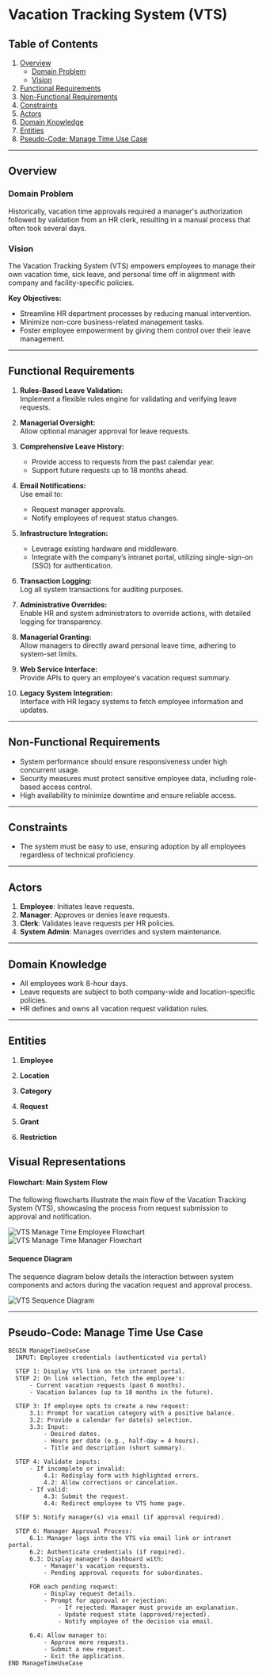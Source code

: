 # **Vacation Tracking System (VTS)**

## **Table of Contents**

1. [Overview](#overview)
   - [Domain Problem](#domain-problem)
   - [Vision](#vision)
2. [Functional Requirements](#functional-requirements)
3. [Non-Functional Requirements](#non-functional-requirements)
4. [Constraints](#constraints)
5. [Actors](#actors)
6. [Domain Knowledge](#domain-knowledge)
7. [Entities](#entities)
8. [Pseudo-Code: Manage Time Use Case](#pseudo-code-manage-time-use-case)

---

## **Overview**

### **Domain Problem**

Historically, vacation time approvals required a manager's authorization followed by validation from an HR clerk, resulting in a manual process that often took several days.

### **Vision**

The Vacation Tracking System (VTS) empowers employees to manage their own vacation time, sick leave, and personal time off in alignment with company and facility-specific policies.

**Key Objectives:**

- Streamline HR department processes by reducing manual intervention.
- Minimize non-core business-related management tasks.
- Foster employee empowerment by giving them control over their leave management.

---

## **Functional Requirements**

1. **Rules-Based Leave Validation:**  
   Implement a flexible rules engine for validating and verifying leave requests.

2. **Managerial Oversight:**  
   Allow optional manager approval for leave requests.

3. **Comprehensive Leave History:**

   - Provide access to requests from the past calendar year.
   - Support future requests up to 18 months ahead.

4. **Email Notifications:**  
   Use email to:

   - Request manager approvals.
   - Notify employees of request status changes.

5. **Infrastructure Integration:**

   - Leverage existing hardware and middleware.
   - Integrate with the company’s intranet portal, utilizing single-sign-on (SSO) for authentication.

6. **Transaction Logging:**  
   Log all system transactions for auditing purposes.

7. **Administrative Overrides:**  
   Enable HR and system administrators to override actions, with detailed logging for transparency.

8. **Managerial Granting:**  
   Allow managers to directly award personal leave time, adhering to system-set limits.

9. **Web Service Interface:**  
   Provide APIs to query an employee's vacation request summary.

10. **Legacy System Integration:**  
    Interface with HR legacy systems to fetch employee information and updates.

---

## **Non-Functional Requirements**

- System performance should ensure responsiveness under high concurrent usage.
- Security measures must protect sensitive employee data, including role-based access control.
- High availability to minimize downtime and ensure reliable access.

---

## **Constraints**

- The system must be easy to use, ensuring adoption by all employees regardless of technical proficiency.

---

## **Actors**

1. **Employee**: Initiates leave requests.
2. **Manager**: Approves or denies leave requests.
3. **Clerk**: Validates leave requests per HR policies.
4. **System Admin**: Manages overrides and system maintenance.

---

## **Domain Knowledge**

- All employees work 8-hour days.
- Leave requests are subject to both company-wide and location-specific policies.
- HR defines and owns all vacation request validation rules.

---

## **Entities**

1. **Employee**

2. **Location**

3. **Category**

4. **Request**

5. **Grant**

6. **Restriction**

## Visual Representations

#### **Flowchart: Main System Flow**

The following flowcharts illustrate the main flow of the Vacation Tracking System (VTS), showcasing the process from request submission to approval and notification.

![VTS Manage Time Employee Flowchart](./VTS-Manage-Time-Employee-flowchart.drawio.png)
![VTS Manage Time Manager Flowchart](./VTS-Manage-Time-Manager-flowchart.drawio.png)

#### **Sequence Diagram**

The sequence diagram below details the interaction between system components and actors during the vacation request and approval process.

![VTS Sequence Diagram](./VTS-Manage-Time-Sequence-Diagram.drawio.png)

---

## **Pseudo-Code: Manage Time Use Case**

    BEGIN ManageTimeUseCase
      INPUT: Employee credentials (authenticated via portal)

      STEP 1: Display VTS link on the intranet portal.
      STEP 2: On link selection, fetch the employee's:
          - Current vacation requests (past 6 months).
          - Vacation balances (up to 18 months in the future).

      STEP 3: If employee opts to create a new request:
          3.1: Prompt for vacation category with a positive balance.
          3.2: Provide a calendar for date(s) selection.
          3.3: Input:
              - Desired dates.
              - Hours per date (e.g., half-day = 4 hours).
              - Title and description (short summary).

      STEP 4: Validate inputs:
          - If incomplete or invalid:
              4.1: Redisplay form with highlighted errors.
              4.2: Allow corrections or cancelation.
          - If valid:
              4.3: Submit the request.
              4.4: Redirect employee to VTS home page.

      STEP 5: Notify manager(s) via email (if approval required).

      STEP 6: Manager Approval Process:
          6.1: Manager logs into the VTS via email link or intranet portal.
          6.2: Authenticate credentials (if required).
          6.3: Display manager's dashboard with:
              - Manager's vacation requests.
              - Pending approval requests for subordinates.

          FOR each pending request:
              - Display request details.
              - Prompt for approval or rejection:
                  - If rejected: Manager must provide an explanation.
                  - Update request state (approved/rejected).
                  - Notify employee of the decision via email.

          6.4: Allow manager to:
              - Approve more requests.
              - Submit a new request.
              - Exit the application.
    END ManageTimeUseCase
